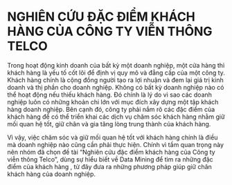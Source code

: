 # NGHIÊN CỨU ĐẶC ĐIỂM KHÁCH HÀNG CỦA CÔNG TY VIỄN THÔNG TELCO
<p> Trong hoạt động kinh doanh của bất kỳ một doanh nghiệp, một cửa hàng thì khách hàng là yếu tố cốt lõi để định vị quy mô và đẳng cấp của một công ty.  Khách hàng chính là cộng đồng người tạo ra lợi nhuận và đem lại giá trị kinh doanh và thị phần cho doanh nghiệp. Không có bất kỳ doanh nghiệp nào có thể hoạt động nếu thiếu khách hàng. Đó chính là lý do vì sao các doanh nghiệp luôn có những khoản chi lớn với mục đích xây dựng một tập khách hàng doanh nghiệp.  Bên cạnh đó, công ty phải nắm rõ các đặc điểm của khách hàng để có thể triển khai các dịch vụ chăm sóc khách hàng nhằm giữ mối quan hệ tốt, giữ chân và gia tăng lòng trung thành của khách hàng.</p>
<p>Vì vậy, việc chăm sóc và giữ mối quan hệ tốt với khách hàng chính là điều mà doanh nghiệp nào cũng cần phải thực hiện. Chính vì tầm quan trọng này nên nhóm đã chọn đề tài “Nghiên cứu đặc điểm khách hàng của Công ty viễn thông Telco”, dùng sự hiểu biết về Data Mining để tìm ra những đặc điểm của khách hàng , từ đây đưa ra những phương pháp giúp giữ chân khách hàng của doanh nghiệp.</p>
